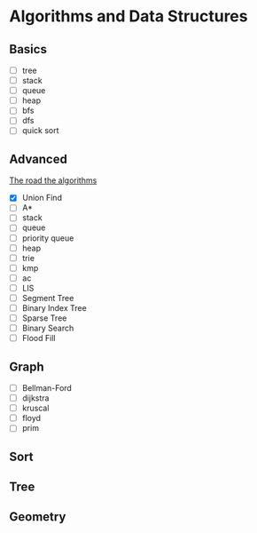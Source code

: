 # Algorithms and Data Structures

## Basics

- [ ] tree
- [ ] stack
- [ ] queue
- [ ] heap
- [ ] bfs
- [ ] dfs
- [ ] quick sort 

## Advanced
[The road the algorithms](https://zhuanlan.zhihu.com/p/105467597)

- [x] Union Find
- [ ] A\*
- [ ] stack
- [ ] queue
- [ ] priority queue
- [ ] heap
- [ ] trie
- [ ] kmp
- [ ] ac
- [ ] LIS
- [ ] Segment Tree
- [ ] Binary Index Tree
- [ ] Sparse Tree
- [ ] Binary Search
- [ ] Flood Fill

## Graph

- [ ] Bellman-Ford
- [ ] dijkstra
- [ ] kruscal
- [ ] floyd
- [ ] prim

## Sort
## Tree
## Geometry

